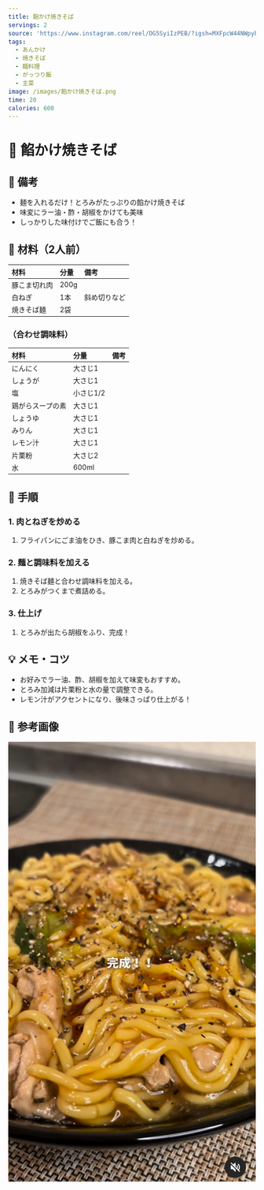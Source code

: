 ```yaml
---
title: 餡かけ焼きそば
servings: 2
source: 'https://www.instagram.com/reel/DG5SyiIzPEB/?igsh=MXFpcW44NWpybzYydQ=='
tags:
  - あんかけ
  - 焼きそば
  - 麺料理
  - がっつり飯
  - 主菜
image: /images/餡かけ焼きそば.png
time: 20
calories: 600
---
```


# 🍳 餡かけ焼きそば

## 📝 備考
- 麺を入れるだけ！とろみがたっぷりの餡かけ焼きそば
- 味変にラー油・酢・胡椒をかけても美味
- しっかりした味付けでご飯にも合う！

## 🛒 材料（2人前）
| 材料 | 分量 | 備考 |
|:---|:---|:---|
| 豚こま切れ肉 | 200g | |
| 白ねぎ | 1本 | 斜め切りなど |
| 焼きそば麺 | 2袋 | |

### （合わせ調味料）
| 材料 | 分量 | 備考 |
|:---|:---|:---|
| にんにく | 大さじ1 | |
| しょうが | 大さじ1 | |
| 塩 | 小さじ1/2 | |
| 鶏がらスープの素 | 大さじ1 | |
| しょうゆ | 大さじ1 | |
| みりん | 大さじ1 | |
| レモン汁 | 大さじ1 | |
| 片栗粉 | 大さじ2 | |
| 水 | 600ml | |

## 🥣 手順

### 1. 肉とねぎを炒める
1. フライパンにごま油をひき、豚こま肉と白ねぎを炒める。

### 2. 麺と調味料を加える
1. 焼きそば麺と合わせ調味料を加える。
2. とろみがつくまで煮詰める。

### 3. 仕上げ
1. とろみが出たら胡椒をふり、完成！

## 💡 メモ・コツ
- お好みでラー油、酢、胡椒を加えて味変もおすすめ。
- とろみ加減は片栗粉と水の量で調整できる。
- レモン汁がアクセントになり、後味さっぱり仕上がる！

## 📸 参考画像

![餡かけ焼きそば](/images/餡かけ焼きそば.png)
